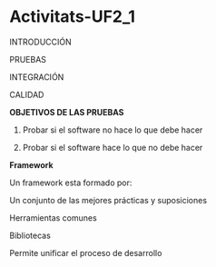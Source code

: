 # Activitats-UF2_1

INTRODUCCIÓN

PRUEBAS

INTEGRACIÓN

CALIDAD

**OBJETIVOS DE LAS PRUEBAS**

1. Probar si el software no hace lo que debe hacer

2. Probar si el software hace lo que no debe hacer

**Framework**

Un framework esta formado por:

Un conjunto de las mejores prácticas y suposiciones

Herramientas comunes

Bibliotecas

Permite unificar el proceso de desarrollo
